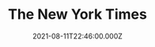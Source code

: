 ---
collection_archive: false
collection_awards: []
collection_category:
  - Editorial
  - Science
  - Tech
  - Reportage
  - Color
  - Still Life + Details
  - Environments
collection_content: 
collection_cover: https://d1sf55qlb7p6hz.cloudfront.net/alcor_cover-1.jpg
collection_cover_mobile: https://d1sf55qlb7p6hz.cloudfront.net/verticalcovers-56.jpg
collection_description: >-
  The business of cryopreservation — storing bodies at deep freeze (minus 320
  degrees Fahrenheit) until well into the future — got a lot more complicated
  during the pandemic.


  As it turns out, the pandemic that has affected billions of lives around the
  world has also had an impact on the nonliving.
collection_description_alignment: center
collection_exhibition: []
collection_filter: Commissioned + Stock
collection_hidden: false
collection_meta: 'Cover: After Death, The Big Chill'
collection_meta_2: ""
collection_press: []
collection_preview:
  - https://d1sf55qlb7p6hz.cloudfront.net/alcor_4x3-4.jpg
  - https://d1sf55qlb7p6hz.cloudfront.net/alcor_4x3-1.jpg
  - https://d1sf55qlb7p6hz.cloudfront.net/alcor_4x3-2.jpg
  - https://d1sf55qlb7p6hz.cloudfront.net/alcor_4x3-3.jpg
cover_image: 
date: 2021-08-11T22:46:00.000Z
hide_footer: true 
navigation_theme: black
px_extra: true
row_alignment: between
slug: nytimes-cryogenics
theme_color: "#E5FDB3"
theme_color_all_works: 93F998"
title: The New York Times 
seo:
  meta_description: 
  meta_title: 
collection_blocks:
  - _bookshop_name: collections/media-row-start
    row_alignment: between
  - _bookshop_name: collections/media-element
    align_y:  
    caption: 
    color: "#F9DAFD"
    image:  https://d1sf55qlb7p6hz.cloudfront.net/alcor-b-1.jpg
    margin_left: '20'
    margin_right: 0
    margin_y: '100'
    width: '66'
  - _bookshop_name: collections/media-row
    row_alignment: between
  - _bookshop_name: collections/media-element
    align_y:  
    caption: 
    color: "#F3FDD4"
    image:  https://d1sf55qlb7p6hz.cloudfront.net/alcor-2.jpg
    margin_left: '5'
    margin_right: 0
    margin_y: '400'
    width: '50'
  - _bookshop_name: collections/media-element
    align_y:  
    caption: 
    color: "#E2F6F6"
    image:  https://d1sf55qlb7p6hz.cloudfront.net/alcor-3.jpg
    margin_left: 0
    margin_right: '5'
    margin_y: '100'
    width: '33'
  - _bookshop_name: collections/media-row
    row_alignment: between
  - _bookshop_name: collections/media-element
    align_y:  
    caption: 
    color: "#FBCFCF"
    image:  https://d1sf55qlb7p6hz.cloudfront.net/alcor-4.jpg
    margin_left: '30'
    margin_right: 0
    margin_y: '100'
    width: '40'
  - _bookshop_name: collections/media-element
    align_y:  
    caption: 
    color: "#F2EEEA"
    image:  https://d1sf55qlb7p6hz.cloudfront.net/alcor-5.jpg
    margin_left: 0
    margin_right: 0
    margin_y: '400'
    width: '20'
  - _bookshop_name: collections/media-row
    row_alignment: between
  - _bookshop_name: collections/media-element
    align_y:  
    caption: 
    color: "#D8E9FF"
    image:  https://d1sf55qlb7p6hz.cloudfront.net/alcor-6.jpg
    margin_left: '40'
    margin_right: 0
    margin_y: '100'
    width: '50'
  - _bookshop_name: collections/media-row
    row_alignment: between
  - _bookshop_name: collections/media-element
    align_y:  
    caption: 
    color: "#F7F5D8"
    image: https://d1sf55qlb7p6hz.cloudfront.net/alcor-7.jpg
    margin_left: '15'
    margin_right: 0
    margin_y: '200'
    width: '70'
  - _bookshop_name: collections/media-row
    row_alignment: between
  - _bookshop_name: collections/media-element
    align_y:  
    caption: 
    color: "#EBF9EE"
    image:  https://d1sf55qlb7p6hz.cloudfront.net/alcor-8.jpg
    margin_left: '40'
    margin_right: 0
    margin_y: '100'
    width: '30'
  - _bookshop_name: collections/media-row
    row_alignment: between
  - _bookshop_name: collections/media-element
    align_y:  
    caption: 
    color: "#F2EAF9"
    image:  https://d1sf55qlb7p6hz.cloudfront.net/alcor-9.jpg
    margin_left: 0
    margin_right: 0
    margin_y: '100'
    width: '55'
  - _bookshop_name: collections/media-element
    align_y:  
    caption: 
    color: "#FFF8C5"
    image:  https://d1sf55qlb7p6hz.cloudfront.net/alcor-10.jpg
    margin_left: 0
    margin_right: 0
    margin_y: '800'
    width: '40'
  - _bookshop_name: collections/media-row
    row_alignment: between
  - _bookshop_name: collections/media-element
    align_y:  
    caption: 
    color: "#FEDECC"
    image:  https://d1sf55qlb7p6hz.cloudfront.net/alcor-11.jpg
    margin_left: '40'
    margin_right: 0
    margin_y: '100'
    width: '45'
  - _bookshop_name: collections/media-row
    row_alignment: between
  - _bookshop_name: collections/media-element
    align_y:  
    caption: 
    color: "#F8F7F2"
    image:  https://d1sf55qlb7p6hz.cloudfront.net/alcor-12.jpg
    margin_left: '20'
    margin_right: 0
    margin_y: '100'
    width: '60'
  - _bookshop_name: collections/media-row
    row_alignment: between
  - _bookshop_name: collections/media-element
    align_y: start
    caption: 
    color: "#F6E5FF"
    image:  https://d1sf55qlb7p6hz.cloudfront.net/alcor-13.jpg
    margin_left: '5'
    margin_right: 0
    margin_y: '200'
    width: '33'
  - _bookshop_name: collections/media-element
    align_y: start
    caption: 
    color: "#FCE2F3"
    image:  https://d1sf55qlb7p6hz.cloudfront.net/alcor-14.jpg
    margin_left: 0
    margin_right: '5'
    margin_y: '500'
    width: '50'
  - _bookshop_name: collections/media-row
    row_alignment: between
  - _bookshop_name: collections/media-element
    align_y:  
    caption: 
    color: "#DBEEFB"
    image:  https://d1sf55qlb7p6hz.cloudfront.net/alcor-15.jpg
    margin_left: '15'
    margin_right: 0
    margin_y: '100'
    width: '70'
  - _bookshop_name: collections/media-row
    row_alignment: between
  - _bookshop_name: collections/media-element
    align_y: start
    caption: 
    color: "#FFDDFE"
    image:  https://d1sf55qlb7p6hz.cloudfront.net/alcor-b-2.jpg
    margin_left: '30'
    margin_right: 0
    margin_y: '100'
    width: '40'
  - _bookshop_name: collections/media-row-end
---